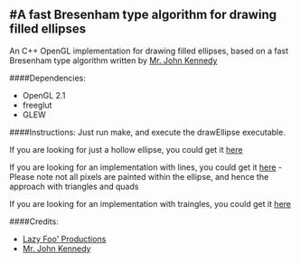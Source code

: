 #A fast Bresenham type algorithm for drawing filled ellipses
----

An C++ OpenGL implementation for drawing filled ellipses, based on a fast Bresenham type algorithm written by [Mr. John Kennedy](https://web.archive.org/web/20120225095359/http://homepage.smc.edu/kennedy_john/belipse.pdf)

####Dependencies:
- OpenGL 2.1
- freeglut
- GLEW

####Instructions:
Just run make, and execute the drawEllipse executable.

If you are looking for just a hollow ellipse, you could get it [here](https://github.com/notprathap/filled-ellipse/releases/tag/hollow-ellipse)

If you are looking for an implementation with lines, you could get it [here](https://github.com/notprathap/filled-ellipse/releases/tag/filled-ellipse-with-lines) - Please note not all pixels are painted within the ellipse, and hence the approach with triangles and quads

If you are looking for an implementation with traingles, you could get it [here](https://github.com/notprathap/filled-ellipse/releases/tag/filled-ellipse-with-triangles)

####Credits:
- [Lazy Foo' Productions](http://lazyfoo.net/tutorials/OpenGL/index.php)
- [Mr. John Kennedy](https://web.archive.org/web/20120225095359/http://homepage.smc.edu/kennedy_john/belipse.pdf)

